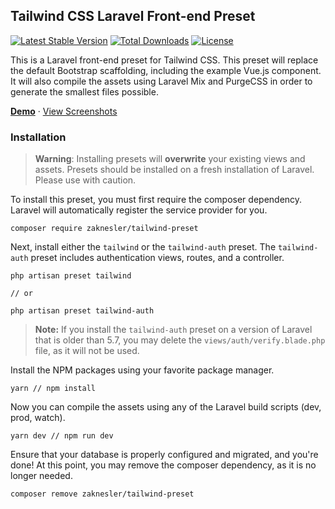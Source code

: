 ## Tailwind CSS Laravel Front-end Preset

[![Latest Stable Version](https://poser.pugx.org/zaknesler/tailwind-preset/v/stable)](https://packagist.org/packages/zaknesler/tailwind-preset)
[![Total Downloads](https://poser.pugx.org/zaknesler/tailwind-preset/downloads)](https://packagist.org/packages/zaknesler/tailwind-preset)
[![License](https://poser.pugx.org/zaknesler/tailwind-preset/license)](https://packagist.org/packages/zaknesler/tailwind-preset)

This is a Laravel front-end preset for Tailwind CSS. This preset will replace the default Bootstrap scaffolding, including the example Vue.js component. It will also compile the assets using Laravel Mix and PurgeCSS in order to generate the smallest files possible.

[**Demo**](https://preset.zaknesler.com) &middot; [View Screenshots](preview.md)

### Installation

> **Warning**: Installing presets will **overwrite** your existing views and assets. Presets should be installed on a fresh installation of Laravel. Please use with caution.

To install this preset, you must first require the composer dependency. Laravel will automatically register the service provider for you.

```
composer require zaknesler/tailwind-preset
```

Next, install either the `tailwind` or the `tailwind-auth` preset. The `tailwind-auth` preset includes authentication views, routes, and a controller.

```
php artisan preset tailwind

// or

php artisan preset tailwind-auth
```

> **Note:** If you install the `tailwind-auth` preset on a version of Laravel that is older than 5.7, you may delete the `views/auth/verify.blade.php` file, as it will not be used.

Install the NPM packages using your favorite package manager.

```
yarn // npm install
```

Now you can compile the assets using any of the Laravel build scripts (dev, prod, watch).

```
yarn dev // npm run dev
```

Ensure that your database is properly configured and migrated, and you're done! At this point, you may remove the composer dependency, as it is no longer needed.

```
composer remove zaknesler/tailwind-preset
```
